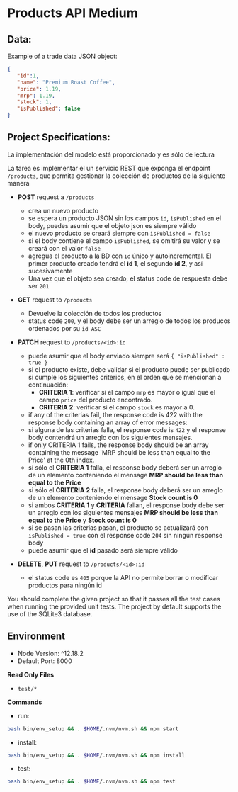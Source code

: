 # Products API Medium

## Data:
Example of a trade data JSON object:
```json
{
   "id":1,
   "name": "Premium Roast Coffee",
   "price": 1.19,
   "mrp": 1.19,
   "stock": 1,
   "isPublished": false
}
```

## Project Specifications:
La implementación del modelo está proporcionado y es sólo de lectura

La tarea es implementar el un servicio REST que exponga el endpoint `/products`, que permita gestionar la colección de productos de la siguiente manera

- **POST** request a `/products`
    - crea un nuevo producto
    - se espera un producto JSON sin los campos `id`, `isPublished` en el body, puedes asumir que el objeto json es siempre válido
    - el nuevo producto se creará siempre con `isPublished = false`
    - si el body contiene el campo `isPublished`, se omitirá su valor y se creará con el valor `false`
    - agregua el producto a la BD con `id` único y autoincremental. El primer producto creado tendrá el **id 1**, el segundo **id 2**, y así sucesivamente
    - Una vez que el objeto sea creado, el status code de respuesta debe ser `201`

- **GET** request to `/products`
    - Devuelve la colección de todos los productos
    - status code `200`, y el body debe ser un arreglo de todos los producos ordenados por su `id ASC`

- **PATCH** request to `/products/<id>:id`
    - puede asumir que el body enviado siempre será `{ "isPublished" : true }`
    - si el producto existe, debe validar si el producto puede ser publicado si cumple los siguientes criterios, en el orden que se mencionan a continuación:
        - **CRITERIA 1**: verificar si el campo `mrp`  es mayor o igual que el campo `price` del producto encontrado.
        - **CRITERIA 2**: verificar si el campo `stock` es mayor a 0. 
    - if any of the criterias fail, the response code is 422 with the response body containing an array of error messages:
    - si alguna de las criterias falla, el response code is `422` y el response body contendrá un arreglo con los siguientes mensajes. 
    - if only CRITERIA 1 fails, the response body should be an array containing the message 'MRP should be less than equal to the Price' at the 0th index.
    - si sólo el **CRITERIA 1** falla, el response body deberá ser un arreglo de un elemento conteniendo el mensage **MRP should be less than equal to the Price**
    - si sólo el **CRITERIA 2** falla, el response body deberá ser un arreglo de un elemento conteniendo el mensage **Stock count is 0** 
    - si ambos **CRITERIA 1** y **CRITERIA** fallan, el response body debe ser un arreglo con los siguientes mensajes **MRP should be less than equal to the Price** y **Stock count is 0**
    - si se pasan las criterias pasan, el producto se actualizará con `isPublished = true` con el response code `204` sin ningún response body
    - puede asumir que el **id** pasado será siempre válido

- **DELETE**, **PUT** request to `/products/<id>:id`
    - el status code es `405` porque la API no permite borrar o modificar productos para ningún id

You should complete the given project so that it passes all the test cases when running the provided unit tests. The project by default supports the use of the SQLite3 database.

## Environment 
- Node Version: ^12.18.2
- Default Port: 8000

**Read Only Files**
- `test/*`

**Commands**
- run: 
```bash
bash bin/env_setup && . $HOME/.nvm/nvm.sh && npm start
```
- install: 
```bash
bash bin/env_setup && . $HOME/.nvm/nvm.sh && npm install
```
- test: 
```bash
bash bin/env_setup && . $HOME/.nvm/nvm.sh && npm test
```
